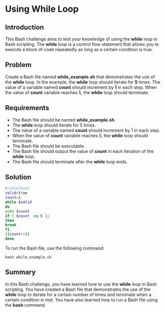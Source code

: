 # Using While Loop

## Introduction

This Bash challenge aims to test your knowledge of using the **while** loop in Bash scripting. The **while** loop is a control flow statement that allows you to execute a block of code repeatedly as long as a certain condition is true.

## Problem

Create a Bash file named **while_example.sh** that demonstrates the use of the **while** loop. In the example, the **while** loop should iterate for **5** times. The value of a variable named **count** should increment by **1** in each step. When the value of **count** variable reaches 5, the **while** loop should terminate.

## Requirements

- The Bash file should be named **while_example.sh**.
- The **while** loop should iterate for 5 times.
- The value of a variable named **count** should increment by 1 in each step.
- When the value of **count** variable reaches 5, the **while** loop should terminate.
- The Bash file should be executable.
- The Bash file should output the value of **count** in each iteration of the **while** loop.
- The Bash file should terminate after the **while** loop ends.

## Solution

```bash
#!/bin/bash  
valid=true  
count=1  
while $valid  
do  
echo $count  
if [ $count -eq 5 ];  
then  
break  
fi  
((count++))  
done
```

To run the Bash file, use the following command:
```
bash while_example.sh
```

## Summary

In this Bash challenge, you have learned how to use the **while** loop in Bash scripting. You have created a Bash file that demonstrates the use of the **while** loop to iterate for a certain number of times and terminate when a certain condition is met. You have also learned how to run a Bash file using the **bash** command.